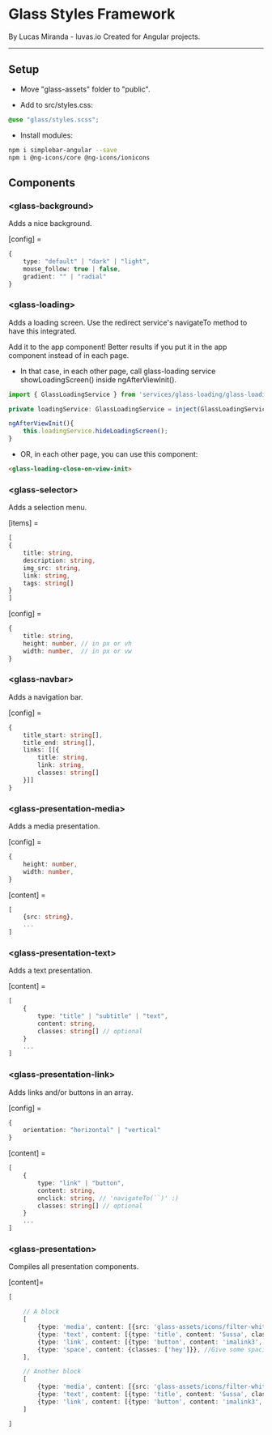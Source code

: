 # Glass Styles Framework
By Lucas Miranda - luvas.io
Created for Angular projects.

---

## Setup

- Move "glass-assets" folder to "public".

- Add to src/styles.css:
```scss
@use "glass/styles.scss";
```

- Install modules:
```bash
npm i simplebar-angular --save
npm i @ng-icons/core @ng-icons/ionicons
```

## Components

### \<glass-background>
Adds a nice background.

[config] =
```typescript
{
    type: "default" | "dark" | "light",
    mouse_follow: true | false,
    gradient: "" | "radial"
}
```

### \<glass-loading>
Adds a loading screen.
Use the redirect service's navigateTo method to have this integrated.

Add it to the app component!
Better results if you put it in the app component instead of in each page.
- In that case, in each other page, call glass-loading service showLoadingScreen() inside ngAfterViewInit().
```typescript
import { GlassLoadingService } from 'services/glass-loading/glass-loading.service';

private loadingService: GlassLoadingService = inject(GlassLoadingService);

ngAfterViewInit(){
    this.loadingService.hideLoadingScreen();
}
```
- OR, in each other page, you can use this component: 
```html
<glass-loading-close-on-view-init>
```

### \<glass-selector>
Adds a selection menu.

[items] =
```typescript
[
{
    title: string,
    description: string,
    img_src: string,
    link: string,
    tags: string[]
}
]
```
[config] =
```typescript
{
    title: string,
    height: number, // in px or vh
    width: number,  // in px or vw
}
```

### \<glass-navbar>
Adds a navigation bar.

[config] =
```typescript
{
    title_start: string[],
    title_end: string[],
    links: [[{
        title: string,
        link: string,
        classes: string[]
    }]]
}
```

### \<glass-presentation-media>
Adds a media presentation.

[config] =
```typescript
{
    height: number,
    width: number,
}
```

[content] =
```typescript
[
    {src: string},
    ...
]

```

### \<glass-presentation-text>
Adds a text presentation.

[content] =
```typescript
[
    {
        type: "title" | "subtitle" | "text",
        content: string,
        classes: string[] // optional
    }
    ...
]

```

### \<glass-presentation-link>
Adds links and/or buttons in an array.

[config] =
```typescript
{
    orientation: "horizontal" | "vertical"
}
```

[content] =
```typescript
[
    {
        type: "link" | "button",
        content: string,
        onclick: string, // 'navigateTo(``)' :)
        classes: string[] // optional
    }
    ...
]

```

### \<glass-presentation>
Compiles all presentation components.

[content]=
```typescript
[

    // A block
    [
        {type: 'media', content: [{src: 'glass-assets/icons/filter-white.png'}], config: {width: '100px', height: '100px'}},
        {type: 'text', content: [{type: 'title', content: 'Sussa', classes:[]}] },
        {type: 'link', content: [{type: 'button', content: 'imalink3', onclick: 'navigateTo(`portifolio`)', classes: ['edinaldo', 'pereira']}], config: {orientation: 'horizontal'}},
        {type: 'space', content: {classes: ['hey']}}, //Give some spacing if needed
    ],

    // Another block
    [
        {type: 'media', content: [{src: 'glass-assets/icons/filter-white.png'}], config: {width: '100px', height: '100px'}},
        {type: 'text', content: [{type: 'title', content: 'Sussa', classes:[]}] },
        {type: 'link', content: [{type: 'button', content: 'imalink3', onclick: 'navigateTo(`portifolio`)', classes: ['edinaldo', 'pereira']}], config: {orientation: 'horizontal'}},
    ]

]
```